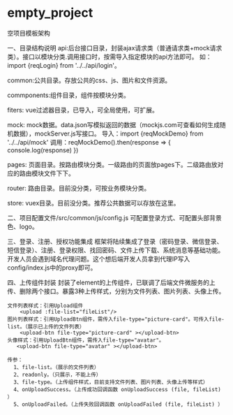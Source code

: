 # empty_project
空项目模板架构

一、目录结构说明
  api:后台接口目录，封装ajax请求类（普通请求类+mock请求类）。接口以模块分类.调用接口时，按需导入指定模块的api方法即可。
      如：import {reqLogin} from '../../api/login'。

  common:公共目录。存放公共的css、js、图片和文件资源。

  commponents:组件目录，组件按模块分类。

  fiters: vue过滤器目录，已导入，可全局使用，可扩展。

  mock: mock数据。data.json写模拟返回的数据（mockjs.com可查看如何生成随机数据），mockServer.js写接口。
        导入：import {reqMockDemo} from '../../api/mock'
        调用：reqMockDemo().then(response => {
                 console.log(response)
             })

  pages: 页面目录。按路由模块分类。一级路由的页面放pages下。二级路由放对应的路由模块文件下下。

  router: 路由目录。目前没分类，可按业务模块分类。

  store: vuex目录。目前没分类。推荐公共数据可以存放在这里。

二、项目配置文件/src/common/js/config.js
    可配置登录方式、可配置头部背景色、logo。


三、登录、注册、授权功能集成
    框架将陆续集成了登录（密码登录、微信登录、短信登录）、注册、登录权限、找回密码、文件上传下载、系统消息等基础功能。
    开发人员会遇到域名代理问题。这个想后端开发人员拿到代理IP写入config/index.js中的proxy即可。


四、上传组件封装
    封装了element的上传组件，已联调了后端文件微服务的上传、删除两个接口。暴露3种上传样式，分别为文件列表、图片列表、头像上传。

    文件列表样式：引用Upload组件
        <upload :file-list="fileList"/>
    图片列表样式：引用UploadBtn组件，需传入file-type="picture-card"。可传入file-list。（展示已上传的文件列表）
        <upload-btn file-type="picture-card" ></upload-btn>
    头像样式：引用UploadBtn组件，需传入file-type="avatar"。
       <upload-btn file-type="avatar" ></upload-btn>

    传参：
      1、file-list。（展示的文件列表）
      2、readonly。（只展示，不能上传）
      3、file-type。（上传组件样式，目前支持文件列表、图片列表、头像上传等样式）
      4、onUploadSuccess。（上传成功回调函数 onUploadSuccess (file, fileList) ）
      5、onUploadFailed。（上传失败回调函数 onUploadFailed (file, fileList) ）



